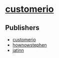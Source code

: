 # [customerio](https://pypi.org/project/customerio)



## Publishers
- [customerio](https://pypi.org/user/customerio)
- [hownowstephen](https://pypi.org/user/hownowstephen)
- [jatinn](https://pypi.org/user/jatinn)

